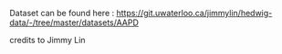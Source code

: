 Dataset can be found here : https://git.uwaterloo.ca/jimmylin/hedwig-data/-/tree/master/datasets/AAPD

credits to Jimmy Lin
